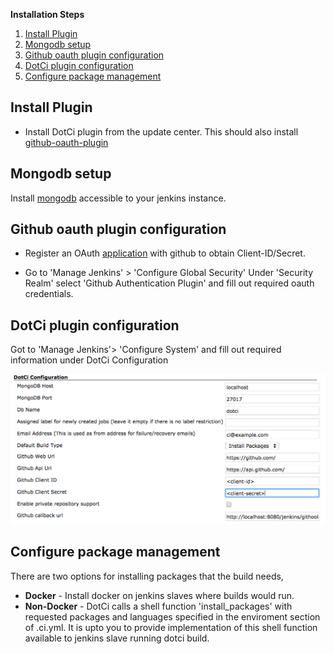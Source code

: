 **Installation Steps**
 1. [Install Plugin](#install-plugin)
 2. [Mongodb setup](#mongodb-setup)
 3. [Github oauth plugin configuration](#github-oauth-plugin-setup)
 4. [DotCi plugin configuration](#dotci-plugin-configuration)
 5. [Configure package management](#configure-package-management)

## Install Plugin 
  - Install DotCi plugin from the update center. This should also install [github-oauth-plugin](https://wiki.jenkins-ci.org/display/JENKINS/Github+OAuth+Plugin)

## Mongodb setup
   Install [mongodb](https://www.mongodb.org/) accessible to your jenkins instance.

## Github oauth plugin configuration
   * Register an OAuth [application](https://github.com/settings/applications/new) with github to obtain Client-ID/Secret.
   
   * Go to 'Manage Jenkins' > 'Configure Global Security' 
     Under 'Security Realm' select 'Github Authentication Plugin' and fill out required oauth credentials.


## DotCi plugin configuration
  Got to 'Manage Jenkins'> 'Configure System' and fill out required information under DotCi Configuration
   
![dotci setup](/screenshots/dotci-plugin-configuration.png)

     
## Configure package management
  
There are two options for installing packages that the build needs,
    
- **Docker** - Install docker on jenkins slaves where builds would run.
- **Non-Docker** - DotCi calls a shell function 'install_packages' with requested packages and languages specified in the enviroment
section of .ci.yml. It is upto you to provide implementation of this shell function available to jenkins slave running dotci build.
   
   
     
    
 
